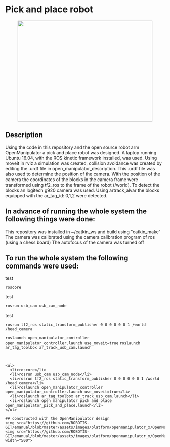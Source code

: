 # Pick and place robot
<p align="center" >
  <img src="https://github.com/ConventionalEcho/ROS_Pick_and_Place/blob/master/illustration.gif" width="426" height="320">
</p>

## Description
<p>
    Using the code in this repository and the open source robot arm OpenManipulator a pick and place robot was designed. A laptop running       Ubuntu 16.04, with the ROS kinetic framework installed, was used. Using moveit in rviz a simulation was created, collision avoidance       was created by editing the .urdf file in open_manipulator_description. This .urdf file was also used to determine the position of the       camera. With the position of the camera the coordinates of the blocks in the camera frame were transformed using tf2_ros to the frame       of the robot (/world). To detect the blocks an logitech g920 camera was used. Using artrack_alvar the blocks equipped with the             ar_tag_id: 0,1,2 were detected. 
</p>

## In advance of running the whole system the following things were done:
<p>
  This repository was installed in ~/catkin_ws and build using "catkin_make"
  The camera was calibrated using the camera calibration program of ros (using a chess board)
  The autofocus of the camera was turned off
</p>

## To run the whole system the following commands were used:
<div> test </div>

``` roscore ```

<div> test </div>

```rosrun usb_cam usb_cam_node```

<div> test </div>

```rosrun tf2_ros static_transform_publisher 0 0 0 0 0 0 1 /world /head_camera```

```roslaunch open_manipulator_controller open_manipulator_controller.launch use_moveit=true```
```roslaunch ar_tag_toolbox ar_track_usb_cam.launch```
```roslaunch open_manipulator_pick_and_place open_manipulator_pick_and_place.launch


<ul>
  <li>roscore</li>
  <li>rosrun usb_cam usb_cam_node</li>
  <li>rosrun tf2_ros static_transform_publisher 0 0 0 0 0 0 1 /world /head_camera</li>
  <li>roslaunch open_manipulator_controller open_manipulator_controller.launch use_moveit=true</li>
  <li>roslaunch ar_tag_toolbox ar_track_usb_cam.launch</li>
  <li>roslaunch open_manipulator_pick_and_place open_manipulator_pick_and_place.launch</li>
</ul> 

## constructed with the OpenManipulator design
<img src="https://github.com/ROBOTIS-GIT/emanual/blob/master/assets/images/platform/openmanipulator_x/OpenManipulator.png">
<img src="https://github.com/ROBOTIS-GIT/emanual/blob/master/assets/images/platform/openmanipulator_x/OpenManipulator_Chain_Capture.png" width="500">
